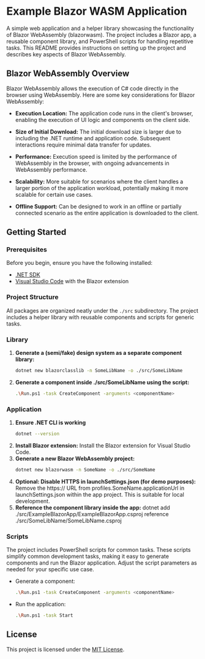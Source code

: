 # Example Blazor WASM Application

A simple web application and a helper library showcasing the functionality of Blazor WebAssembly (blazorwasm). The project includes a Blazor app, a reusable component library, and PowerShell scripts for handling repetitive tasks. This README provides instructions on setting up the project and describes key aspects of Blazor WebAssembly.

## Blazor WebAssembly Overview

Blazor WebAssembly allows the execution of C# code directly in the browser using WebAssembly. Here are some key considerations for Blazor WebAssembly:

- **Execution Location:** The application code runs in the client's browser, enabling the execution of UI logic and components on the client side.
  
- **Size of Initial Download:** The initial download size is larger due to including the .NET runtime and application code. Subsequent interactions require minimal data transfer for updates.

- **Performance:** Execution speed is limited by the performance of WebAssembly in the browser, with ongoing advancements in WebAssembly performance.

- **Scalability:** More suitable for scenarios where the client handles a larger portion of the application workload, potentially making it more scalable for certain use cases.

- **Offline Support:** Can be designed to work in an offline or partially connected scenario as the entire application is downloaded to the client.

## Getting Started

### Prerequisites

Before you begin, ensure you have the following installed:

- [.NET SDK](https://dotnet.microsoft.com/download)
- [Visual Studio Code](https://code.visualstudio.com/) with the Blazor extension

### Project Structure

All packages are organized neatly under the `./src` subdirectory. The project includes a helper library with reusable components and scripts for generic tasks.

### Library

1. **Generate a (semi/fake) design system as a separate component library:**
   ```bash
   dotnet new blazorclasslib -n SomeLibName -o ./src/SomeLibName
   ```
2. **Generate a component inside ./src/SomeLibName using the script:**
    ```bash
    .\Run.ps1 -task CreateComponent -arguments <componentName>
    ```

### Application

1. **Ensure .NET CLI is working**
    ```bash
    dotnet --version
    ```
2. **Install Blazor extension:**
Install the Blazor extension for Visual Studio Code.
3. **Generate a new Blazor WebAssembly project:**
    ```bash
    dotnet new blazorwasm -n SomeName -o ./src/SomeName
    ```
4. **Optional: Disable HTTPS in launchSettings.json (for demo purposes):**
Remove the https:// URL from profiles.SomeName.applicationUrl in launchSettings.json within the app project. This is suitable for local development.
5. **Reference the component library inside the app:**
dotnet add ./src/ExampleBlazorApp/ExampleBlazorApp.csproj reference ./src/SomeLibName/SomeLibName.csproj

### Scripts

The project includes PowerShell scripts for common tasks. These scripts simplify common development tasks, making it easy to generate components and run the Blazor application. Adjust the script parameters as needed for your specific use case.

- Generate a component:
    ```bash
    .\Run.ps1 -task CreateComponent -arguments <componentName>
    ```
- Run the application:
    ```bash
    .\Run.ps1 -task Start
    ```

## License

This project is licensed under the [MIT License](./LICENSE).
